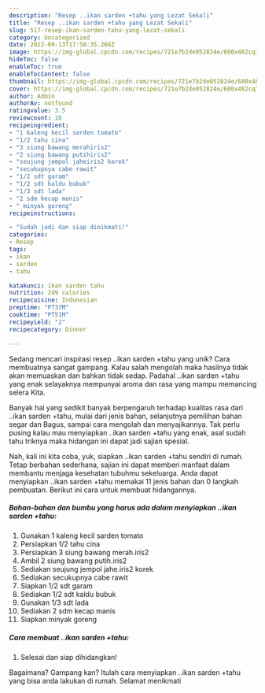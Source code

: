 ```yaml
---
description: "Resep ..ikan sarden +tahu yang Lezat Sekali"
title: "Resep ..ikan sarden +tahu yang Lezat Sekali"
slug: 517-resep-ikan-sarden-tahu-yang-lezat-sekali
category: Uncategorized
date: 2022-09-13T17:58:35.266Z
image: https://img-global.cpcdn.com/recipes/721e7b2de052824e/680x482cq70/ikan-sarden-tahu-foto-resep-utama.jpg
hideToc: false
enableToc: true
enableTocContent: false
thumbnail: https://img-global.cpcdn.com/recipes/721e7b2de052824e/680x482cq70/ikan-sarden-tahu-foto-resep-utama.jpg
cover: https://img-global.cpcdn.com/recipes/721e7b2de052824e/680x482cq70/ikan-sarden-tahu-foto-resep-utama.jpg
author: Admin
authorAv: notfound
ratingvalue: 3.5
reviewcount: 16
recipeingredient:
- "1 kaleng kecil sarden tomato"
- "1/2 tahu cina"
- "3 siung bawang merahiris2"
- "2 siung bawang putihiris2"
- "seujung jempol jaheiris2 korek"
- "secukupnya cabe rawit"
- "1/2 sdt garam"
- "1/2 sdt kaldu bubuk"
- "1/3 sdt lada"
- "2 sdm kecap manis"
- " minyak goreng"
recipeinstructions:

- "Sudah jadi dan siap dinikmati!"
categories:
- Resep
tags:
- ikan
- sarden
- tahu

katakunci: ikan sarden tahu 
nutrition: 249 calories
recipecuisine: Indonesian
preptime: "PT37M"
cooktime: "PT51M"
recipeyield: "2"
recipecategory: Dinner

---
```





Sedang mencari inspirasi resep ..ikan sarden +tahu yang unik? Cara membuatnya sangat gampang. Kalau salah mengolah maka hasilnya tidak akan memuaskan dan bahkan tidak sedap. Padahal ..ikan sarden +tahu yang enak selayaknya mempunyai aroma dan rasa yang mampu memancing selera Kita.





Banyak hal yang sedikit banyak berpengaruh terhadap kualitas rasa dari ..ikan sarden +tahu, mulai dari jenis bahan, selanjutnya pemilihan bahan segar dan Bagus, sampai cara mengolah dan menyajikannya. Tak perlu pusing kalau mau menyiapkan ..ikan sarden +tahu yang enak,      asal sudah tahu triknya maka hidangan ini dapat jadi sajian spesial.





















Nah, kali ini kita coba, yuk, siapkan ..ikan sarden +tahu sendiri di rumah. Tetap berbahan sederhana, sajian ini dapat memberi manfaat dalam membantu menjaga kesehatan tubuhmu sekeluarga. Anda dapat menyiapkan ..ikan sarden +tahu memakai 11 jenis bahan dan 0 langkah pembuatan. Berikut ini cara untuk membuat hidangannya.

<!--inarticleads1-->

##### Bahan-bahan dan bumbu yang harus ada dalam menyiapkan ..ikan sarden +tahu:

1. Gunakan 1 kaleng kecil sarden tomato
1. Persiapkan 1/2 tahu cina
1. Persiapkan 3 siung bawang merah.iris2
1. Ambil 2 siung bawang putih.iris2
1. Sediakan seujung jempol jahe.iris2 korek
1. Sediakan secukupnya cabe rawit
1. Siapkan 1/2 sdt garam
1. Sediakan 1/2 sdt kaldu bubuk
1. Gunakan 1/3 sdt lada
1. Sediakan 2 sdm kecap manis
1. Siapkan  minyak goreng




<!--inarticleads2-->

##### Cara membuat ..ikan sarden +tahu:


1. Selesai dan siap dihidangkan!



Bagaimana? Gampang kan? Itulah cara menyiapkan ..ikan sarden +tahu yang bisa anda lakukan di rumah. Selamat menikmati
